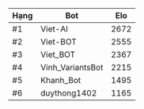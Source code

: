 Hạng|Bot|Elo
---|---|---
#1|Viet-AI|2672
#2|Viet-BOT|2555
#3|Viet_BOT|2367
#4|Vinh_VariantsBot|2215
#5|Khanh_Bot|1495
#6|duythong1402|1165

